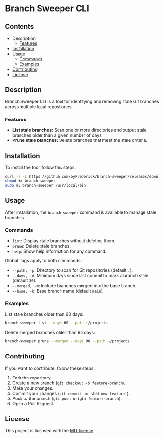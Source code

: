 # Branch Sweeper CLI

## Contents

- [Description](#description)
  - [Features](#features)
- [Installation](#installation)
- [Usage](#usage)
  - [Commands](#commands)
  - [Examples](#examples)
- [Contributing](#contributing)
- [License](#license)

## Description

Branch Sweeper CLI is a tool for identifying and removing stale Git branches across multiple local repositories.

### Features

- **List stale branches:** Scan one or more directories and output stale branches older than a given number of days.
- **Prune stale branches:** Delete branches that meet the stale criteria.

## Installation

To install the tool, follow this steps:

```bash
curl -s -L https://github.com/byFrederick/branch-sweeper/releases/download/{version}/branch-sweeper_{os}_{arch}.tar.gz | tar xz
chmod +x branch-sweeper
sudo mv branch-sweeper /usr/local/bin
```

## Usage

After installation, the `branch-sweeper` command is available to manage stale branches.

### Commands

- `list`: Display stale branches without deleting them.
- `prune`: Delete stale branches.
- `help`: Show help information for any command.

Global flags apply to both commands:

- `--path, -p`: Directory to scan for Git repositories (default `.`).
- `--days, -d`: Minimum days since last commit to mark a branch stale (default `30`).
- `--merged, -m`: Include branches merged into the base branch.
- `--base, -b`: Base branch name (default `main`).

### Examples

List stale branches older than 60 days:

```bash
branch-sweeper list --days 60 --path ~/projects
```

Delete merged branches older than 90 days:

```bash
branch-sweeper prune --merged --days 90 --path ~/projects
```

## Contributing

If you want to contribute, follow these steps:

1. Fork the repository.
2. Create a new branch (`git checkout -b feature-branch`).
3. Make your changes.
4. Commit your changes (`git commit -m 'Add new feature'`).
5. Push to the branch (`git push origin feature-branch`).
6. Open a Pull Request.

## License

This project is licensed with the [MIT license](LICENSE).
